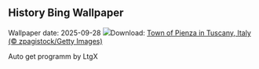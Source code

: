 ## History Bing Wallpaper
Wallpaper date: 2025-09-28
![](https://www.bing.com/th?id=OHR.PienzaItaly_EN-IN3424027062_UHD.jpg&w=1000)Download: [Town of Pienza in Tuscany, Italy (© zpagistock/Getty Images)](https://www.bing.com/th?id=OHR.PienzaItaly_EN-IN3424027062_UHD.jpg)

Auto get programm by LtgX
